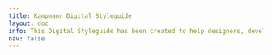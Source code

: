 ```yaml
---
title: Kampmann Digital Styleguide
layout: doc
info: This Digital Styleguide has been created to help designers, developers and product owners create and maintain user interface for Kampmann. Documenting the user interface (UI) of a digital product or system reduces hand-over time and helps to ensure new UI additions deliver a consistent experience to users.
nav: false
---
```

